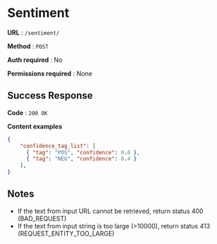 # Sentiment

**URL** : `/sentiment/`

**Method** : `POST`

**Auth required** : No

**Permissions required** : None

## Success Response

**Code** : `200 OK`

**Content examples**

```json
{
    "confidence_tag_list": [
      { "tag": "POS", "confidence": 0.6 },
      { "tag": "NEG", "confidence": 0.4 }
    ],
}
```

## Notes

* If the text from input URL cannot be retrieved, return status 400 (BAD_REQUEST)
* If the text from input string is too large (>10000), return status 413 (REQUEST_ENTITY_TOO_LARGE)
